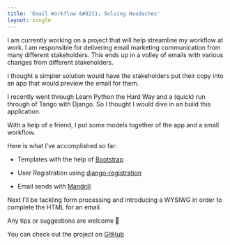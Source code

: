 ```yaml
---
title: 'Email Workflow &#8211; Solving Headaches'
layout: single
---
```

I am currently working on a project that will help streamline my workflow at work. I am responsible for delivering email marketing communication from many different stakeholders. This ends up in a volley of emails with various changes from different stakeholders.

I thought a simpler solution would have the stakeholders put their copy into an app that would preview the email for them.

I recently went through Learn Python the Hard Way and a (quick) run through of Tango with Django. So I thought I would dive in an build this application.

With a help of a friend, I put some models together of the app and a small workflow.

Here is what I&#8217;ve accomplished so far:

  * Templates with the help of [Bootstrap](http://getbootstrap.com/2.3.2/)

  * User Registration using [django-registration](https://django-registration.readthedocs.org/en/latest/)

  * Email sends with [Mandrill](http://mandrill.com/)

Next I&#8217;ll be tackling form processing and introducing a WYSIWG in order to complete the HTML for an email.

Any tips or suggestions are welcome 🙂

You can check out the project on [GitHub](https://github.com/ishfuseini/posta)